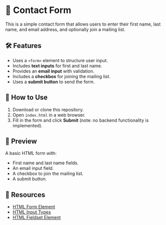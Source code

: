 # 📩 Contact Form

This is a simple contact form that allows users to enter their first name, last name, and email address, and optionally join a mailing list.

## 🛠 Features

- Uses a `<form>` element to structure user input.
- Includes **text inputs** for first and last name.
- Provides an **email input** with validation.
- Includes a **checkbox** for joining the mailing list.
- Uses a **submit button** to send the form.

## 🚀 How to Use

1. Download or clone this repository.
2. Open `index.html` in a web browser.
3. Fill in the form and click **Submit** (note: no backend functionality is implemented).

## 📸 Preview

A basic HTML form with:

- First name and last name fields.
- An email input field.
- A checkbox to join the mailing list.
- A submit button.

## 🔗 Resources

- [HTML Form Element](https://developer.mozilla.org/en-US/docs/Web/HTML/Element/form)
- [HTML Input Types](https://developer.mozilla.org/en-US/docs/Web/HTML/Element/input)
- [HTML Fieldset Element](https://developer.mozilla.org/en-US/docs/Web/HTML/Element/fieldset)
